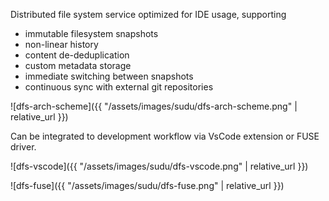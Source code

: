 Distributed file system service optimized for IDE usage, supporting

* immutable filesystem snapshots 
* non-linear history 
* content de-deduplication 
* custom metadata storage 
* immediate switching between snapshots 
* continuous sync with external git repositories

![dfs-arch-scheme]({{ "/assets/images/sudu/dfs-arch-scheme.png" | relative_url }})

Can be integrated to development workflow via VsCode extension or FUSE driver.

![dfs-vscode]({{ "/assets/images/sudu/dfs-vscode.png" | relative_url }})

![dfs-fuse]({{ "/assets/images/sudu/dfs-fuse.png" | relative_url }})


